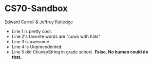 # CS70-Sandbox
Edward Carroll &amp; Jeffrey Rutledge
* Line 1 is pretty cool.
* Line 2's favorite words are "cows with hats"
* Line 3 is awesome.
* Line 4 is Unprecedented.
* Line 5 did ChunkyString in grade school.  **False. No human could do that.**
